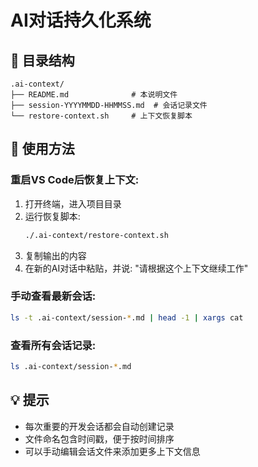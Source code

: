 # AI对话持久化系统

## 📁 目录结构
```
.ai-context/
├── README.md              # 本说明文件
├── session-YYYYMMDD-HHMMSS.md  # 会话记录文件
└── restore-context.sh     # 上下文恢复脚本
```

## 🔄 使用方法

### 重启VS Code后恢复上下文:
1. 打开终端，进入项目目录
2. 运行恢复脚本:
   ```bash
   ./.ai-context/restore-context.sh
   ```
3. 复制输出的内容
4. 在新的AI对话中粘贴，并说: "请根据这个上下文继续工作"

### 手动查看最新会话:
```bash
ls -t .ai-context/session-*.md | head -1 | xargs cat
```

### 查看所有会话记录:
```bash
ls .ai-context/session-*.md
```

## 💡 提示
- 每次重要的开发会话都会自动创建记录
- 文件命名包含时间戳，便于按时间排序
- 可以手动编辑会话文件来添加更多上下文信息
